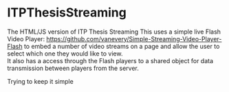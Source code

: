 ITPThesisStreaming
==================

The HTML/JS version of ITP Thesis Streaming
This uses a simple live Flash Video Player: https://github.com/vanevery/Simple-Streaming-Video-Player-Flash to embed 
a number of video streams on a page and allow the user to select which one they would like to view.  
It also has a access through the Flash players to a shared object for data transmission between players from the server.

Trying to keep it simple
